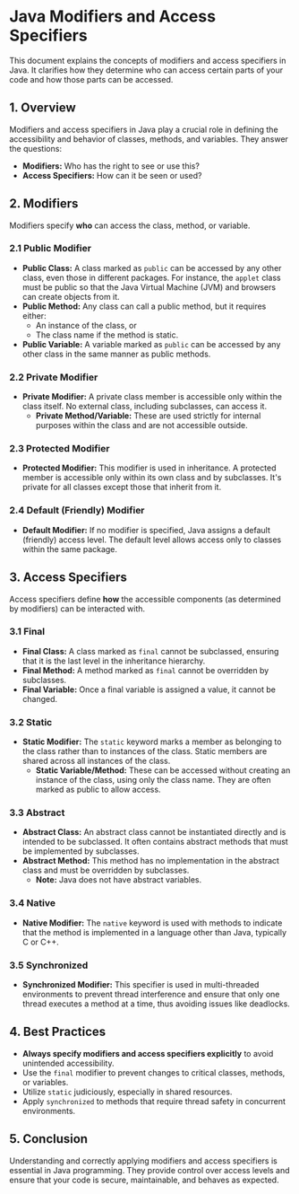 
# Java Modifiers and Access Specifiers

This document explains the concepts of modifiers and access specifiers in Java. It clarifies how they determine who can access certain parts of your code and how those parts can be accessed.

## 1. Overview

Modifiers and access specifiers in Java play a crucial role in defining the accessibility and behavior of classes, methods, and variables. They answer the questions:

- **Modifiers:** Who has the right to see or use this?
- **Access Specifiers:** How can it be seen or used?

## 2. Modifiers

Modifiers specify **who** can access the class, method, or variable.

### 2.1 Public Modifier

- **Public Class:** A class marked as `public` can be accessed by any other class, even those in different packages. For instance, the `applet` class must be public so that the Java Virtual Machine (JVM) and browsers can create objects from it.
- **Public Method:** Any class can call a public method, but it requires either:
  - An instance of the class, or
  - The class name if the method is static.
- **Public Variable:** A variable marked as `public` can be accessed by any other class in the same manner as public methods.

### 2.2 Private Modifier

- **Private Modifier:** A private class member is accessible only within the class itself. No external class, including subclasses, can access it.
  - **Private Method/Variable:** These are used strictly for internal purposes within the class and are not accessible outside.

### 2.3 Protected Modifier

- **Protected Modifier:** This modifier is used in inheritance. A protected member is accessible only within its own class and by subclasses. It's private for all classes except those that inherit from it.

### 2.4 Default (Friendly) Modifier

- **Default Modifier:** If no modifier is specified, Java assigns a default (friendly) access level. The default level allows access only to classes within the same package.

## 3. Access Specifiers

Access specifiers define **how** the accessible components (as determined by modifiers) can be interacted with.

### 3.1 Final

- **Final Class:** A class marked as `final` cannot be subclassed, ensuring that it is the last level in the inheritance hierarchy.
- **Final Method:** A method marked as `final` cannot be overridden by subclasses.
- **Final Variable:** Once a final variable is assigned a value, it cannot be changed.

### 3.2 Static

- **Static Modifier:** The `static` keyword marks a member as belonging to the class rather than to instances of the class. Static members are shared across all instances of the class.
  - **Static Variable/Method:** These can be accessed without creating an instance of the class, using only the class name. They are often marked as public to allow access.

### 3.3 Abstract

- **Abstract Class:** An abstract class cannot be instantiated directly and is intended to be subclassed. It often contains abstract methods that must be implemented by subclasses.
- **Abstract Method:** This method has no implementation in the abstract class and must be overridden by subclasses.
  - **Note:** Java does not have abstract variables.

### 3.4 Native

- **Native Modifier:** The `native` keyword is used with methods to indicate that the method is implemented in a language other than Java, typically C or C++.

### 3.5 Synchronized

- **Synchronized Modifier:** This specifier is used in multi-threaded environments to prevent thread interference and ensure that only one thread executes a method at a time, thus avoiding issues like deadlocks.

## 4. Best Practices

- **Always specify modifiers and access specifiers explicitly** to avoid unintended accessibility.
- Use the `final` modifier to prevent changes to critical classes, methods, or variables.
- Utilize `static` judiciously, especially in shared resources.
- Apply `synchronized` to methods that require thread safety in concurrent environments.

## 5. Conclusion

Understanding and correctly applying modifiers and access specifiers is essential in Java programming. They provide control over access levels and ensure that your code is secure, maintainable, and behaves as expected.

